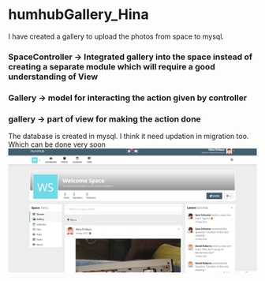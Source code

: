 # humhubGallery_Hina
I have created a gallery to upload the photos from space to mysql.
### SpaceController -> Integrated gallery into the space instead of creating a separate module which will require a good understanding of View
### Gallery -> model for interacting the action given by controller
### gallery -> part of view for making the action done
The database is created in mysql. I think it need updation in migration too. Which can be done very soon
![Alt text](gallery1.jpg "Optional title")

